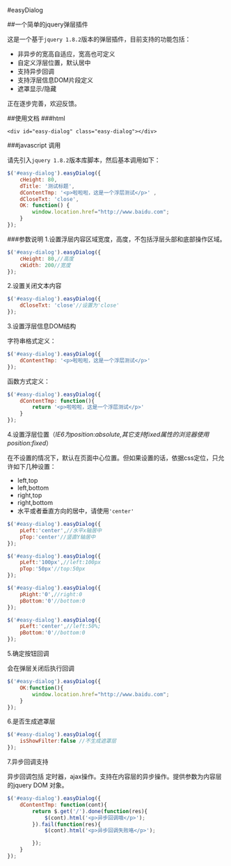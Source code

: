 #easyDialog

##一个简单的jquery弹层插件

这是一个基于`jquery 1.8.2`版本的弹层插件，目前支持的功能包括：

* 非异步的宽高自适应，宽高也可定义
* 自定义浮层位置，默认居中
* 支持异步回调
* 支持浮层信息DOM片段定义
* 遮罩显示/隐藏

正在逐步完善，欢迎反馈。

##使用文档
###html

```html:
<div id="easy-dialog" class="easy-dialog"></div>
```
###javascript 调用

请先引入`jquery 1.8.2`版本库脚本，然后基本调用如下：

```javascript
$('#easy-dialog').easyDialog({
    cHeight: 80,
    dTitle: '测试标题',
    dContentTmp: '<p>啦啦啦，这是一个浮层测试</p>' , 
    dCloseTxt: 'close',
    OK: function() {
        window.location.href="http://www.baidu.com";
    }
});
```
###参数说明
1.设置浮层内容区域宽度，高度，不包括浮层头部和底部操作区域。

```javascript
$('#easy-dialog').easyDialog({
    cHeight: 80,//高度
    cWidth: 200//宽度
});
```
2.设置关闭文本内容

```javascript
$('#easy-dialog').easyDialog({
    dCloseTxt: 'close'//设置为'close'
});
```
3.设置浮层信息DOM结构

字符串格式定义：

```javascript
$('#easy-dialog').easyDialog({
    dContentTmp: '<p>啦啦啦，这是一个浮层测试</p>' 
});
```
函数方式定义：

```javascript
$('#easy-dialog').easyDialog({
    dContentTmp: function(){
        return '<p>啦啦啦，这是一个浮层测试</p>' 
    }
});
```
4.设置浮层位置（*IE6为position:absolute,其它支持fixed属性的浏览器使用position:fixed*）

在不设置的情况下，默认在页面中心位置。但如果设置的话，依据css定位，只允许如下几种设置：

* left,top
* left,bottom
* right,top
* right,bottom
* 水平或者垂直方向的居中，请使用`'center'`

```javascript
$('#easy-dialog').easyDialog({
    pLeft:'center',//水平x轴居中
    pTop:'center'//竖直Y轴居中
});
```
```javascript
$('#easy-dialog').easyDialog({
    pLeft:'100px',//left:100px
    pTop:'50px'//top:50px
});
```
```javascript
$('#easy-dialog').easyDialog({
    pRight:'0',//right:0
    pBottom:'0'//bottom:0
});
```
```javascript
$('#easy-dialog').easyDialog({
    pLeft:'center',//left:50%;
    pBottom:'0'//bottom:0
});
```
5.确定按钮回调

会在弹层关闭后执行回调

```javascript
$('#easy-dialog').easyDialog({
    OK:function(){
        window.location.href="http://www.baidu.com";
    }
});
```
6.是否生成遮罩层

```javascript
$('#easy-dialog').easyDialog({
    isShowFilter:false //不生成遮罩层
});
```
7.异步回调支持

异步回调包括 定时器，ajax操作。支持在内容层的异步操作。提供参数为内容层的jquery DOM 对象。

```javascript
$('#easy-dialog').easyDialog({
    dContentTmp: function(cont){
        return $.get('/').done(function(res){
            $(cont).html('<p>异步回调哦</p>');
        }).fail(function(res){
            $(cont).html('<p>异步回调失败咯</p>');

        });
    }
});
```






